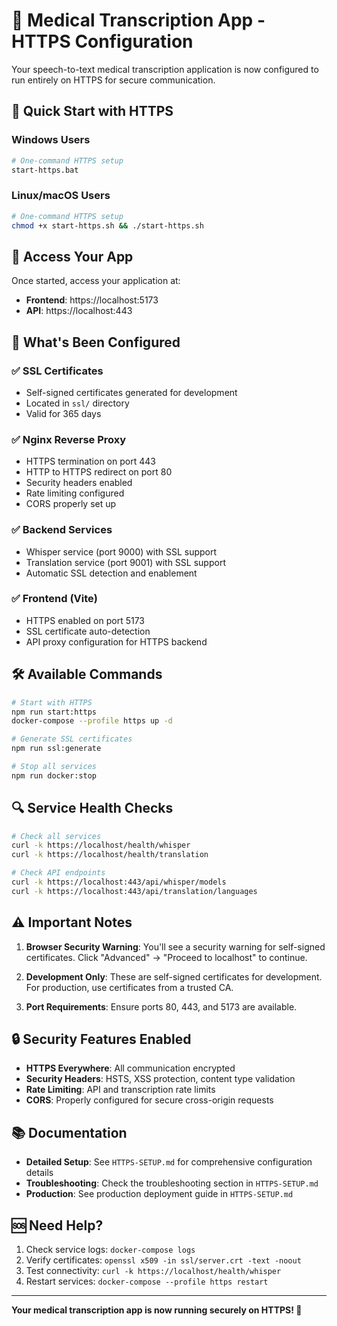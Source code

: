 # 🔐 Medical Transcription App - HTTPS Configuration

Your speech-to-text medical transcription application is now configured to run entirely on HTTPS for secure communication.

## 🚀 Quick Start with HTTPS

### Windows Users
```bash
# One-command HTTPS setup
start-https.bat
```

### Linux/macOS Users
```bash
# One-command HTTPS setup
chmod +x start-https.sh && ./start-https.sh
```

## 📱 Access Your App

Once started, access your application at:
- **Frontend**: https://localhost:5173
- **API**: https://localhost:443

## 🔧 What's Been Configured

### ✅ SSL Certificates
- Self-signed certificates generated for development
- Located in `ssl/` directory
- Valid for 365 days

### ✅ Nginx Reverse Proxy
- HTTPS termination on port 443
- HTTP to HTTPS redirect on port 80
- Security headers enabled
- Rate limiting configured
- CORS properly set up

### ✅ Backend Services
- Whisper service (port 9000) with SSL support
- Translation service (port 9001) with SSL support
- Automatic SSL detection and enablement

### ✅ Frontend (Vite)
- HTTPS enabled on port 5173
- SSL certificate auto-detection
- API proxy configuration for HTTPS backend

## 🛠️ Available Commands

```bash
# Start with HTTPS
npm run start:https
docker-compose --profile https up -d

# Generate SSL certificates
npm run ssl:generate

# Stop all services
npm run docker:stop
```

## 🔍 Service Health Checks

```bash
# Check all services
curl -k https://localhost/health/whisper
curl -k https://localhost/health/translation

# Check API endpoints
curl -k https://localhost:443/api/whisper/models
curl -k https://localhost:443/api/translation/languages
```

## ⚠️ Important Notes

1. **Browser Security Warning**: You'll see a security warning for self-signed certificates. Click "Advanced" → "Proceed to localhost" to continue.

2. **Development Only**: These are self-signed certificates for development. For production, use certificates from a trusted CA.

3. **Port Requirements**: Ensure ports 80, 443, and 5173 are available.

## 🔒 Security Features Enabled

- **HTTPS Everywhere**: All communication encrypted
- **Security Headers**: HSTS, XSS protection, content type validation
- **Rate Limiting**: API and transcription rate limits
- **CORS**: Properly configured for secure cross-origin requests

## 📚 Documentation

- **Detailed Setup**: See `HTTPS-SETUP.md` for comprehensive configuration details
- **Troubleshooting**: Check the troubleshooting section in `HTTPS-SETUP.md`
- **Production**: See production deployment guide in `HTTPS-SETUP.md`

## 🆘 Need Help?

1. Check service logs: `docker-compose logs`
2. Verify certificates: `openssl x509 -in ssl/server.crt -text -noout`
3. Test connectivity: `curl -k https://localhost/health/whisper`
4. Restart services: `docker-compose --profile https restart`

---

**Your medical transcription app is now running securely on HTTPS! 🎉**
